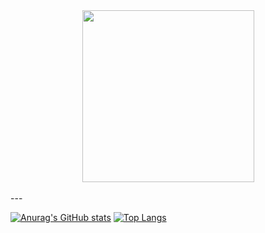 <div id="header" align="center"><img src="https://media.giphy.com/media/gjrYDwbjnK8x36xZIO/giphy.gif" width="275"></img></div><br>
---


[![Anurag's GitHub stats](https://github-readme-stats.vercel.app/api?username=gwhiite&show_icons=true&theme=synthwave)](https://github.com/anuraghazra/github-readme-stats) [![Top Langs](https://github-readme-stats.vercel.app/api/top-langs/?username=gwhiite&layout=compact&theme=synthwave)](https://github.com/anuraghazra/github-readme-stats)

